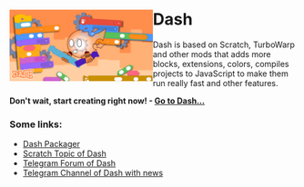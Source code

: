# <img src="/dash-poster.png" alt="Dash Poster" align="left" width="50%"> Dash

Dash is based on Scratch, TurboWarp and other mods that adds more blocks, extensions, colors, compiles projects to JavaScript to make them run really fast and other features.

**Don't wait, start creating right now! - [Go to Dash...](https://dashblocks.github.io/)**

### Some links:

* [Dash Packager](https://dashblocks.github.io/packager)
* [Scratch Topic of Dash](https://scratch.mit.edu/discuss/topic/828107)
* [Telegram Forum of Dash](https://t.me/DashBlocksForum)
* [Telegram Channel of Dash with news](https://t.me/DashBlocks)
